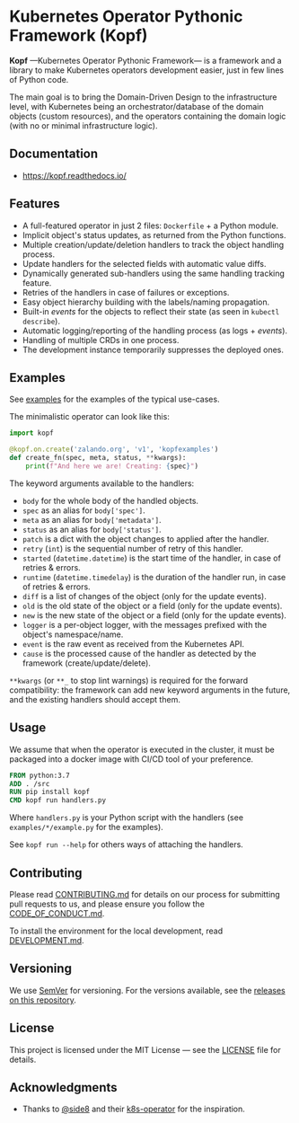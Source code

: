# Kubernetes Operator Pythonic Framework (Kopf)

**Kopf** —Kubernetes Operator Pythonic Framework— is a framework and a library
to make Kubernetes operators development easier, just in few lines of Python code. 

The main goal is to bring the Domain-Driven Design to the infrastructure level,
with Kubernetes being an orchestrator/database of the domain objects (custom resources),
and the operators containing the domain logic (with no or minimal infrastructure logic).


## Documentation

* https://kopf.readthedocs.io/


## Features

* A full-featured operator in just 2 files: `Dockerfile` + a Python module.
* Implicit object's status updates, as returned from the Python functions.
* Multiple creation/update/deletion handlers to track the object handling process.
* Update handlers for the selected fields with automatic value diffs.
* Dynamically generated sub-handlers using the same handling tracking feature.
* Retries of the handlers in case of failures or exceptions.
* Easy object hierarchy building with the labels/naming propagation.
* Built-in _events_ for the objects to reflect their state (as seen in `kubectl describe`).
* Automatic logging/reporting of the handling process (as logs + _events_).
* Handling of multiple CRDs in one process.
* The development instance temporarily suppresses the deployed ones.


## Examples

See [examples](https://github.com/zalando-incubator/kopf/tree/master/examples)
for the examples of the typical use-cases.

The minimalistic operator can look like this:

```python
import kopf

@kopf.on.create('zalando.org', 'v1', 'kopfexamples')
def create_fn(spec, meta, status, **kwargs):
    print(f"And here we are! Creating: {spec}")
```

The keyword arguments available to the handlers:

* `body` for the whole body of the handled objects.
* `spec` as an alias for `body['spec']`.
* `meta` as an alias for `body['metadata']`.
* `status` as an alias for `body['status']`.
* `patch` is a dict with the object changes to applied after the handler.
* `retry` (`int`) is the sequential number of retry of this handler.
* `started` (`datetime.datetime`) is the start time of the handler, in case of retries & errors.
* `runtime` (`datetime.timedelay`) is the duration of the handler run, in case of retries & errors.
* `diff` is a list of changes of the object (only for the update events).
* `old` is the old state of the object or a field (only for the update events).
* `new` is the new state of the object or a field (only for the update events).
* `logger` is a per-object logger, with the messages prefixed with the object's namespace/name.
* `event` is the raw event as received from the Kubernetes API.
* `cause` is the processed cause of the handler as detected by the framework (create/update/delete).

`**kwargs` (or `**_` to stop lint warnings) is required for the forward
compatibility: the framework can add new keyword arguments in the future,
and the existing handlers should accept them.


## Usage

We assume that when the operator is executed in the cluster, it must be packaged
into a docker image with CI/CD tool of your preference.

```dockerfile
FROM python:3.7
ADD . /src
RUN pip install kopf
CMD kopf run handlers.py
```

Where `handlers.py` is your Python script with the handlers
(see `examples/*/example.py` for the examples).

See `kopf run --help` for others ways of attaching the handlers.


## Contributing

Please read [CONTRIBUTING.md](https://github.com/zalando-incubator/kopf/blob/master/CONTRIBUTING.md)
for details on our process for submitting pull requests to us, and please ensure
you follow the [CODE_OF_CONDUCT.md](https://github.com/zalando-incubator/kopf/blob/master/CODE_OF_CONDUCT.md).

To install the environment for the local development,
read [DEVELOPMENT.md](https://github.com/zalando-incubator/kopf/blob/master/DEVELOPMENT.md).


## Versioning

We use [SemVer](http://semver.org/) for versioning. For the versions available,
see the [releases on this repository](https://github.com/zalando-incubator/kopf/releases). 


## License

This project is licensed under the MIT License —
see the [LICENSE](https://github.com/zalando-incubator/kopf/blob/master/LICENSE) file for details.


## Acknowledgments

* Thanks to [@side8](https://github.com/side8) and their [k8s-operator](https://github.com/side8/k8s-operator)
  for the inspiration.

